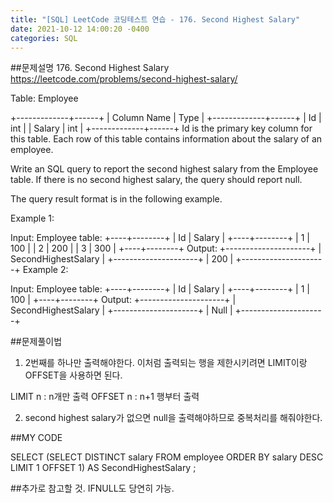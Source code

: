 ```yaml
---
title: "[SQL] LeetCode 코딩테스트 연습 - 176. Second Highest Salary"
date: 2021-10-12 14:00:20 -0400
categories: SQL
---
```


##문제설명
176. Second Highest Salary
https://leetcode.com/problems/second-highest-salary/

Table: Employee

+-------------+------+
| Column Name | Type |
+-------------+------+
| Id          | int  |
| Salary      | int  |
+-------------+------+
Id is the primary key column for this table.
Each row of this table contains information about the salary of an employee.
 

Write an SQL query to report the second highest salary from the Employee table. If there is no second highest salary, the query should report null.

The query result format is in the following example.

 

Example 1:

Input: 
Employee table:
+----+--------+
| Id | Salary |
+----+--------+
| 1  | 100    |
| 2  | 200    |
| 3  | 300    |
+----+--------+
Output: 
+---------------------+
| SecondHighestSalary |
+---------------------+
| 200                 |
+---------------------+
Example 2:

Input: 
Employee table:
+----+--------+
| Id | Salary |
+----+--------+
| 1  | 100    |
+----+--------+
Output: 
+---------------------+
| SecondHighestSalary |
+---------------------+
| Null                |
+---------------------+


##문제풀이법
1. 2번째를 하나만 출력해야한다. 이처럼 출력되는 행을 제한시키려면 LIMIT이랑 OFFSET을 사용하면 된다.

LIMIT n : n개만 출력
OFFSET n : n+1 행부터 출력

2. second highest salary가 없으면 null을 출력해야하므로 중복처리를 해줘야한다.


##MY CODE

SELECT
    (SELECT DISTINCT salary FROM employee
        ORDER BY salary DESC
            LIMIT 1 OFFSET 1) AS SecondHighestSalary
;

##추가로 참고할 것.
IFNULL도 당연히 가능. 
